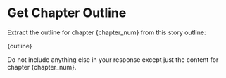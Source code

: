 # Get Chapter Outline

Extract the outline for chapter {chapter_num} from this story outline:

<OUTLINE>
{outline}
</OUTLINE>

Do not include anything else in your response except just the content for chapter {chapter_num}. 
